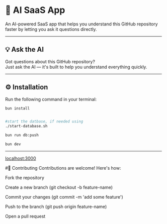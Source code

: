 # 🤖 AI SaaS App

An AI-powered SaaS app that helps you understand this GitHub repository faster by letting you ask it questions directly.

---

## 💡 Ask the AI

Got questions about this GitHub repository?  
Just ask the AI — it's built to help you understand everything quickly.

---

## ⚙️ Installation

Run the following command in your terminal:

```bash
bun install


#start the datbase, if needed using 
./start-database.sh

bun run db:push

bun dev

```
---

[localhost:3000](http://localhost:3000)

#🤝 Contributing
Contributions are welcome! Here's how:

Fork the repository

Create a new branch (git checkout -b feature-name)

Commit your changes (git commit -m 'add some feature')

Push to the branch (git push origin feature-name)

Open a pull request



